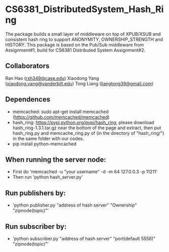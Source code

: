 # CS6381_DistributedSystem_Hash_Ring

The package builds a small layer of middleware on top of XPUB/XSUB and consistent hash ring to support ANONYMITY, OWNERSHIP_STRENGTH and HISTORY. This package is based on the Pub/Sub middleware from Assignment#1, build for CS6381 Distributed System Assignment#2.

## Collaborators

Ran Hao (rxh349@case.edu) Xiaodong Yang (xiaodong.yang@vanderbilt.edu) Tong Liang (liangtong39@gmail.com)

## Dependences
- memcached: sudo apt-get install memcached (https://github.com/memcached/memcached)
- hash_ring: https://pypi.python.org/pypi/hash_ring, please download hash_ring-1.3.1.tar.gz near the bottom of the page and extract, then put hash_ring.py and memcache_ring.py of (in the directory of "hash_ring/") in the same folder with our codes.
- pip install python-memcached



## When running the server node:
- First do 'memcached -u "your username" -d -m 64 127.0.0.3 -p 11211'
- Then run 'python hash_server.py'

## Run publishers by:
- 'python publisher.py "address of hash server" "Ownership" "zipnode(topic)"'

## Run subscriber by:
- 'python subscriber.py "address of hash server" "port(default 5556)" "zipnode(topic)"'

